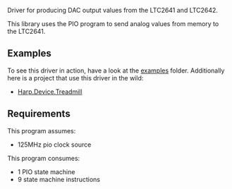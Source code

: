 Driver for producing DAC output values from the LTC2641 and LTC2642.

This library uses the PIO program to send analog values from memory to the LTC2641.

## Examples
To see this driver in action, have a look at the [examples](./examples) folder.
Additionally here is a project that use this driver in the wild:
* [Harp.Device.Treadmill](https://github.com/AllenNeuralDynamics/harp.device.treadmill)

## Requirements
This program assumes:
* 125MHz pio clock source

This program consumes:
* 1 PIO state machine
* 9 state machine instructions
